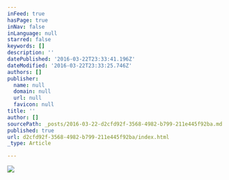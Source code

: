 ```yaml
---
inFeed: true
hasPage: true
inNav: false
inLanguage: null
starred: false
keywords: []
description: ''
datePublished: '2016-03-22T23:33:41.196Z'
dateModified: '2016-03-22T23:33:25.746Z'
authors: []
publisher:
  name: null
  domain: null
  url: null
  favicon: null
title: ''
author: []
sourcePath: _posts/2016-03-22-d2cfd92f-3568-4982-b799-211e445f92ba.md
published: true
url: d2cfd92f-3568-4982-b799-211e445f92ba/index.html
_type: Article

---
```

![](https://the-grid-user-content.s3-us-west-2.amazonaws.com/4c11943f-bccc-43e0-a146-009e36fae4a8.png)